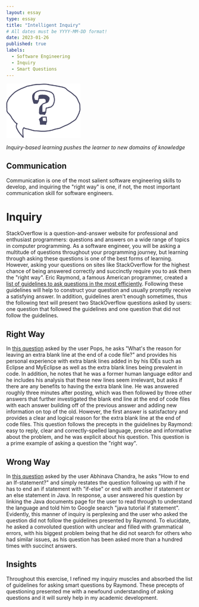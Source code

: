 ```yaml
---
layout: essay
type: essay
title: "Intelligent Inquiry"
# All dates must be YYYY-MM-DD format!
date: 2023-01-26
published: true
labels:
  - Software Engineering
  - Inquiry
  - Smart Questions
---
```


<img width="200px" class="rounded float-start pe-4" src="../img/smart-questions/inquiryquestion.png">

*Inquiry-based learning pushes the learner to new domains of knowledge*

## Communication
Communication is one of the most salient software engineering skills to develop, and inquiring the "right way" is one, if not, the most important communication skill for software engineers. 

# Inquiry
StackOverflow is a question-and-answer website for professional and enthusiast programmers: questions and answers on a wide range of topics in computer programming. As a software engineer, you will be asking a multitude of questions throughout your programming journey, but learning through asking these questions is one of the best forms of learning. However, asking your questions on sites like StackOverflow for the highest chance of being answered correctly and succinctly require you to ask them the "right way". Eric Raymond, a famous American programmer, created a [list of guidelines to ask questions in the most efficiently](http://www.catb.org/esr/faqs/smart-questions.html). Following these guidelines will help to construct your question and usually promptly receive a satisfying answer. In addition, guidelines aren't enough sometimes, thus the following text will present two StackOverflow questions asked by users: one question that followed the guidelines and one question that did not follow the guidelines.

## Right Way
In [this question](https://stackoverflow.com/questions/2402593/whats-the-reason-for-leaving-an-extra-blank-line-at-the-end-of-a-code-file) asked by the user Pops, he asks "What's the reason for leaving an extra blank line at the end of a code file?" and provides his personal experience with extra blank lines added in by his IDEs such as Eclipse and MyEclipse as well as the extra blank lines being prevalent in code. In addition, he notes that he was a former human language editor and he includes his analysis that these new lines seem irrelevant, but asks if there are any benefits to having the extra blank line. He was answered roughly three minutes after posting, which was then followed by three other answers that further investigated the blank end line at the end of code files with each answer building off of the previous answer and adding new information on top of the old. However, the first answer is satisfactory and provides a clear and logical reason for the extra blank line at the end of code files. This question follows the precepts in the guidelines by Raymond: easy to reply, clear and correctly-spelled language, precise and informative about the problem, and he was explicit about his question. This question is a prime example of asking a question the "right way".

## Wrong Way
In [this question](https://stackoverflow.com/questions/75254260/how-to-end-an-if-statement) asked by the user Abhinava Chandra, he asks "How to end an If-statement?" and simply restates the question following up with if he has to end an if statement with "if-else" or end with another if statement or an else statement in Java. In response, a user answered his question by linking the Java documents page for the user to read through to understand the language and told him to Google search "java tutorial if statement". Evidently, this manner of inquiry is perplexing and the user who asked the question did not follow the guidelines presented by Raymond. To elucidate, he asked a convoluted question with unclear and filled with grammatical errors, with his biggest problem being that he did not search for others who had similar issues, as his question has been asked more than a hundred times with succinct answers.

## Insights

Throughout this exercise, I refined my inquiry muscles and absorbed the list of guidelines for asking smart questions by Raymond. These precepts of questioning presented me with a newfound understanding of asking questions and it will surely help in my academic development.
